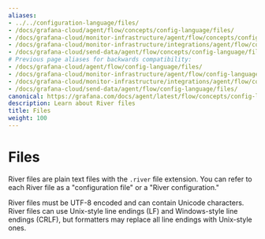 ```yaml
---
aliases:
- ../../configuration-language/files/
- /docs/grafana-cloud/agent/flow/concepts/config-language/files/
- /docs/grafana-cloud/monitor-infrastructure/agent/flow/concepts/config-language/files/
- /docs/grafana-cloud/monitor-infrastructure/integrations/agent/flow/concepts/config-language/files/
- /docs/grafana-cloud/send-data/agent/flow/concepts/config-language/files/
# Previous page aliases for backwards compatibility:
- /docs/grafana-cloud/agent/flow/config-language/files/
- /docs/grafana-cloud/monitor-infrastructure/agent/flow/config-language/files/
- /docs/grafana-cloud/monitor-infrastructure/integrations/agent/flow/config-language/files/
- /docs/grafana-cloud/send-data/agent/flow/config-language/files/
canonical: https://grafana.com/docs/agent/latest/flow/concepts/config-language/files/
description: Learn about River files
title: Files
weight: 100
---
```


# Files

River files are plain text files with the `.river` file extension.
You can refer to each River file as a "configuration file" or a "River configuration."

River files must be UTF-8 encoded and can contain Unicode characters.
River files can use Unix-style line endings (LF) and Windows-style line endings (CRLF), but formatters may replace all line endings with Unix-style ones.
